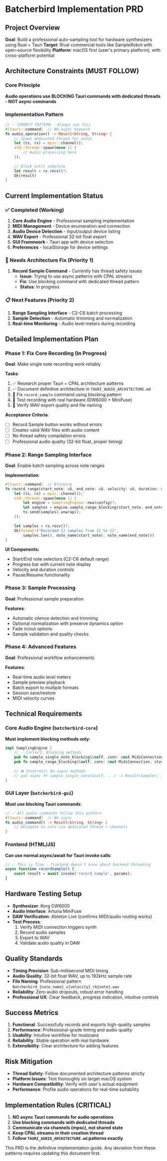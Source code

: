 # Batcherbird Implementation PRD

## Project Overview
**Goal**: Build a professional auto-sampling tool for hardware synthesizers using Rust + Tauri
**Target**: Rival commercial tools like SampleRobot with open-source flexibility
**Platform**: macOS first (user's primary platform), with cross-platform potential

## Architecture Constraints (MUST FOLLOW)

### Core Principle
**Audio operations use BLOCKING Tauri commands with dedicated threads - NOT async commands**

### Implementation Pattern
```rust
// ✅ CORRECT PATTERN - Always use this
#[tauri::command]  // NO async keyword
fn audio_operation() -> Result<String, String> {
    // Spawn dedicated thread for audio
    let (tx, rx) = mpsc::channel();
    std::thread::spawn(move || {
        // Audio processing here
    });
    
    // Block until complete
    let result = rx.recv()?;
    Ok(result)
}
```

## Current Implementation Status

### ✅ Completed (Working)
1. **Core Audio Engine** - Professional sampling implementation
2. **MIDI Management** - Device enumeration and connection
3. **Audio Device Detection** - Input/output device listing
4. **WAV Export** - Professional 32-bit float export
5. **GUI Framework** - Tauri app with device selection
6. **Preferences** - localStorage for device settings

### 🔄 Needs Architecture Fix (Priority 1)
1. **Record Sample Command** - Currently has thread safety issues
   - **Issue**: Trying to use async patterns with CPAL streams
   - **Fix**: Use blocking command with dedicated thread pattern
   - **Status**: In progress

### 📋 Next Features (Priority 2)
1. **Range Sampling Interface** - C2-C6 batch processing
2. **Sample Detection** - Automatic trimming and normalization
3. **Real-time Monitoring** - Audio level meters during recording

## Detailed Implementation Plan

### Phase 1: Fix Core Recording (In Progress)
**Goal**: Make single note recording work reliably

**Tasks**:
1. ✅ Research proper Tauri + CPAL architecture patterns
2. ✅ Document definitive architecture in `TAURI_AUDIO_ARCHITECTURE.md`
3. 🔄 Fix `record_sample` command using blocking pattern
4. 🔄 Test recording with real hardware (DW6000 + MiniFuse)
5. 🔄 Verify WAV export quality and file naming

**Acceptance Criteria**:
- [ ] Record Sample button works without errors
- [ ] Creates valid WAV files with audio content
- [ ] No thread safety compilation errors
- [ ] Professional audio quality (32-bit float, proper timing)

### Phase 2: Range Sampling Interface
**Goal**: Enable batch sampling across note ranges

**Implementation**:
```rust
#[tauri::command]  // Blocking
fn record_range(start_note: u8, end_note: u8, velocity: u8, duration: u32) -> Result<String, String> {
    let (tx, rx) = mpsc::channel();
    std::thread::spawn(move || {
        let engine = SamplingEngine::new(config)?;
        let samples = engine.sample_range_blocking(start_note, end_note)?;
        tx.send(samples).unwrap();
    });
    
    let samples = rx.recv()?;
    Ok(format!("Recorded {} samples from {} to {}", 
        samples.len(), note_name(start_note), note_name(end_note)))
}
```

**UI Components**:
- Start/End note selectors (C2-C6 default range)
- Progress bar with current note display
- Velocity and duration controls
- Pause/Resume functionality

### Phase 3: Sample Processing
**Goal**: Professional sample preparation

**Features**:
- Automatic silence detection and trimming
- Optional normalization with preserve dynamics option
- Fade in/out options
- Sample validation and quality checks

### Phase 4: Advanced Features
**Goal**: Professional workflow enhancements

**Features**:
- Real-time audio level meters
- Sample preview playback
- Batch export to multiple formats
- Session save/restore
- MIDI velocity curves

## Technical Requirements

### Core Audio Engine (`batcherbird-core`)
**Must implement blocking methods only**:
```rust
impl SamplingEngine {
    // ✅ Correct: Blocking methods
    pub fn sample_single_note_blocking(&self, conn: &mut MidiConnection, note: u8) -> Result<Sample>;
    pub fn sample_range_blocking(&self, conn: &mut MidiConnection, start: u8, end: u8) -> Result<Vec<Sample>>;
    
    // ❌ Incorrect: No async methods
    // pub async fn sample_single_note(&self, ...) -> Result<Sample>; // DON'T DO THIS
}
```

### GUI Layer (`batcherbird-gui`)
**Must use blocking Tauri commands**:
```rust
// ✅ All audio commands follow this pattern
#[tauri::command]  // NO async
fn audio_command() -> Result<String, String> {
    // Delegate to core via dedicated thread + channels
}
```

### Frontend (HTML/JS)
**Can use normal async/await for Tauri invoke calls**:
```javascript
// ✅ This is fine - frontend doesn't know about backend threading
async function recordSample() {
    const result = await invoke('record_sample', params);
}
```

## Hardware Testing Setup
- **Synthesizer**: Korg DW6000
- **Audio Interface**: Arturia MiniFuse 
- **DAW Verification**: Ableton Live (confirms MIDI/audio routing works)
- **Test Process**: 
  1. Verify MIDI connection triggers synth
  2. Record audio samples
  3. Export to WAV
  4. Validate audio quality in DAW

## Quality Standards
- **Timing Precision**: Sub-millisecond MIDI timing
- **Audio Quality**: 32-bit float WAV, up to 192kHz sample rate
- **File Naming**: Professional pattern `Batcherbird_{note_name}_v{velocity}_rk{note}.wav`
- **Reliability**: Zero audio dropouts, robust error handling
- **Professional UX**: Clear feedback, progress indication, intuitive controls

## Success Metrics
1. **Functional**: Successfully records and exports high-quality samples
2. **Performance**: Professional-grade timing and audio quality
3. **Usability**: Intuitive workflow for musicians
4. **Reliability**: Stable operation with real hardware
5. **Extensibility**: Clear architecture for adding features

## Risk Mitigation
- **Thread Safety**: Follow documented architecture patterns strictly
- **Platform Issues**: Test thoroughly on target macOS system
- **Hardware Compatibility**: Verify with user's actual equipment
- **Performance**: Profile audio operations for real-time suitability

## Implementation Rules (CRITICAL)
1. **NO async Tauri commands for audio operations**
2. **Use blocking commands with dedicated threads**
3. **Communicate via channels (mpsc), not shared state**
4. **Keep CPAL streams in their creation thread**
5. **Follow `TAURI_AUDIO_ARCHITECTURE.md` patterns exactly**

This PRD is the definitive implementation guide. Any deviation from these patterns requires updating this document first.